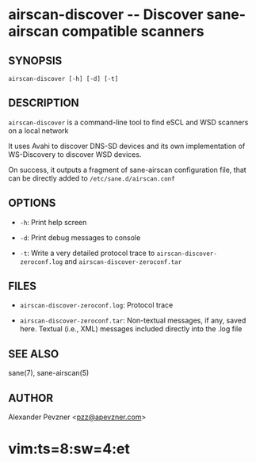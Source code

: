 airscan-discover -- Discover sane-airscan compatible scanners
===================================================================

## SYNOPSIS

`airscan-discover [-h] [-d] [-t]`

## DESCRIPTION

`airscan-discover` is a command-line tool to find eSCL and WSD
scanners on a local network

It uses Avahi to discover DNS-SD devices and its own implementation
of WS-Discovery to discover WSD devices.

On success, it outputs a fragment of sane-airscan configuration
file, that can be directly added to `/etc/sane.d/airscan.conf`

## OPTIONS

   * `-h`:
     Print help screen

   * `-d`:
     Print debug messages to console

   * `-t`:
     Write a very detailed protocol trace to `airscan-discover-zeroconf.log`
     and `airscan-discover-zeroconf.tar`

## FILES

   * `airscan-discover-zeroconf.log`:
     Protocol trace

   * `airscan-discover-zeroconf.tar`:
     Non-textual messages, if any, saved here. Textual (i.e., XML)
     messages included directly into the .log file

## SEE ALSO

sane(7), sane-airscan(5)

## AUTHOR
Alexander Pevzner <pzz@apevzner.com\>

# vim:ts=8:sw=4:et

